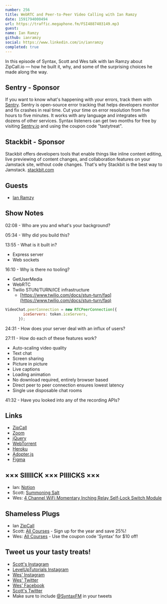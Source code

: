 ```yaml
---
number: 256
title: WebRTC and Peer-to-Peer Video Calling with Ian Ramzy
date: 1591794000494
url: https://traffic.megaphone.fm/FSI4887403149.mp3
guest: 
name: Ian Ramzy
github: ianramzy
social: https://www.linkedin.com/in/ianramzy
completed: true
---
```


In this episode of Syntax, Scott and Wes talk with Ian Ramzy about ZipCall.io — how he built it, why, and some of the surprising choices he made along the way.

## Sentry - Sponsor
If you want to know what's happening with your errors, track them with [Sentry](https://sentry.io/). Sentry is open-source error tracking that helps developers monitor and fix crashes in real time. Cut your time on error resolution from five hours to five minutes. It works with any language and integrates with dozens of other services. Syntax listeners can get two months for free by visiting [Sentry.io](https://sentry.io/) and using the coupon code "tastytreat".

## Stackbit - Sponsor
Stackbit offers developers tools that enable things like inline content editing, live previewing of content changes, and collaboration features on your Jamstack site, without code changes. That's why Stackbit is the best way to Jamstack. [stackbit.com](https://stackbit.com)

## Guests
* [Ian Ramzy](https://ianramzy.com/)

## Show Notes

02:08 - Who are you and what's your background?

05:34 - Why did you build this?

13:55 - What is it built in?

* Express server
* Web sockets

16:10 - Why is there no tooling?

* GetUserMedia
* WebRTC
* Twilio STUN/TURN/ICE infrastructure
  * [https://www.twilio.com/docs/stun-turn/faq](https://www.twilio.com/docs/stun-turn/faq)

```jsx
VideoChat.peerConnection = new RTCPeerConnection({
        iceServers: token.iceServers,
      });
```

24:31 - How does your server deal with an influx of users?

27:11 - How do each of these features work?

* Auto-scaling video quality
* Text chat
* Screen sharing
* Picture in picture
* Live captions
* Loading animation
* No download required, entirely browser based
* Direct peer to peer connection ensures lowest latency
* Single use disposable chat rooms

41:32 - Have you looked into any of the recording APIs?

## Links
* [ZipCall](https://github.com/ianramzy/decentralized-video-chat)
* [Zoom](https://zoom.us/)
* [jQuery](https://jquery.com/)
* [WebTorrent](https://webtorrent.io/)
* [Heroku](https://www.heroku.com/)
* [Adopter.js](https://github.com/webrtc/adapter)
* [Figma](https://www.figma.com/)

## ××× SIIIIICK ××× PIIIICKS ×××
* Ian: [Notion](https://www.notion.so/)
* Scott: [Summoning Salt](https://www.youtube.com/channel/UCtUbO6rBht0daVIOGML3c8w)
* Wes: [4 Channel WiFi Momentary Inching Relay Self-Lock Switch Module](https://amzn.to/3e4WfE4)

## Shameless Plugs
* Ian [ZipCall](https://zipcall.io/)
* Scott: [All Courses](https://www.leveluptutorials.com/pro) - Sign up for the year and save 25%!
* Wes: [All Courses](https://wesbos.com/courses/) - Use the coupon code 'Syntax' for $10 off!

## Tweet us your tasty treats!
* [Scott's Instagram](https://www.instagram.com/stolinski/)
* [LevelUpTutorials Instagram](https://www.instagram.com/LevelUpTutorials/)
* [Wes' Instagram](https://www.instagram.com/wesbos/)
* [Wes' Twitter](https://twitter.com/wesbos)
* [Wes' Facebook](https://www.facebook.com/wesbos.developer)
* [Scott's Twitter](https://twitter.com/stolinski)
* Make sure to include [@SyntaxFM](https://twitter.com/SyntaxFM) in your tweets
